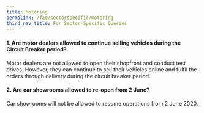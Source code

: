 ```yaml
---
title: Motoring
permalink: /faq/sectorspecific/motoring
third_nav_title: For Sector-Specific Queries
---
```


#### **1. Are motor dealers allowed to continue selling vehicles during the Circuit Breaker period?**
Motor dealers are not allowed to open their shopfront and conduct test drives. However, they can continue to sell their vehicles online and fulfil the orders through delivery during the circuit breaker period.

#### **2. Are car showrooms allowed to re-open from 2 June?**
Car showrooms will not be allowed to resume operations from 2 June 2020.
